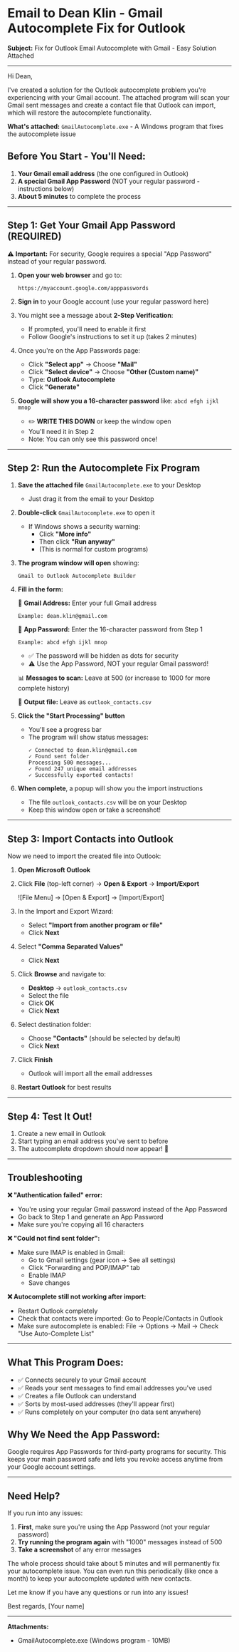# Email to Dean Klin - Gmail Autocomplete Fix for Outlook

**Subject:** Fix for Outlook Email Autocomplete with Gmail - Easy Solution Attached

---

Hi Dean,

I've created a solution for the Outlook autocomplete problem you're experiencing with your Gmail account. The attached program will scan your Gmail sent messages and create a contact file that Outlook can import, which will restore the autocomplete functionality.

**What's attached:** `GmailAutocomplete.exe` - A Windows program that fixes the autocomplete issue

## Before You Start - You'll Need:

1. **Your Gmail email address** (the one configured in Outlook)
2. **A special Gmail App Password** (NOT your regular password - instructions below)
3. **About 5 minutes** to complete the process

---

## Step 1: Get Your Gmail App Password (REQUIRED)

⚠️ **Important:** For security, Google requires a special "App Password" instead of your regular password.

1. **Open your web browser** and go to:
   ```
   https://myaccount.google.com/apppasswords
   ```

2. **Sign in** to your Google account (use your regular password here)

3. You might see a message about **2-Step Verification**:
   - If prompted, you'll need to enable it first
   - Follow Google's instructions to set it up (takes 2 minutes)

4. Once you're on the App Passwords page:
   - Click **"Select app"** → Choose **"Mail"**
   - Click **"Select device"** → Choose **"Other (Custom name)"**
   - Type: **Outlook Autocomplete**
   - Click **"Generate"**

5. **Google will show you a 16-character password** like: `abcd efgh ijkl mnop`
   - ✏️ **WRITE THIS DOWN** or keep the window open
   - You'll need it in Step 2
   - Note: You can only see this password once!

---

## Step 2: Run the Autocomplete Fix Program

1. **Save the attached file** `GmailAutocomplete.exe` to your Desktop
   - Just drag it from the email to your Desktop

2. **Double-click** `GmailAutocomplete.exe` to open it
   - If Windows shows a security warning:
     - Click **"More info"**
     - Then click **"Run anyway"**
     - (This is normal for custom programs)

3. **The program window will open** showing:
   ```
   Gmail to Outlook Autocomplete Builder
   ```

4. **Fill in the form:**
   
   📧 **Gmail Address:** Enter your full Gmail address
   ```
   Example: dean.klin@gmail.com
   ```
   
   🔐 **App Password:** Enter the 16-character password from Step 1
   ```
   Example: abcd efgh ijkl mnop
   ```
   - ✅ The password will be hidden as dots for security
   - ⚠️ Use the App Password, NOT your regular Gmail password!
   
   📊 **Messages to scan:** Leave at 500 (or increase to 1000 for more complete history)
   
   💾 **Output file:** Leave as `outlook_contacts.csv`

5. **Click the "Start Processing" button**
   - You'll see a progress bar
   - The program will show status messages:
     ```
     ✓ Connected to dean.klin@gmail.com
     ✓ Found sent folder
     Processing 500 messages...
     ✓ Found 247 unique email addresses
     ✓ Successfully exported contacts!
     ```

6. **When complete**, a popup will show you the import instructions
   - The file `outlook_contacts.csv` will be on your Desktop
   - Keep this window open or take a screenshot!

---

## Step 3: Import Contacts into Outlook

Now we need to import the created file into Outlook:

1. **Open Microsoft Outlook**

2. Click **File** (top-left corner) → **Open & Export** → **Import/Export**
   
   ![File Menu] → [Open & Export] → [Import/Export]

3. In the Import and Export Wizard:
   - Select **"Import from another program or file"**
   - Click **Next**

4. Select **"Comma Separated Values"**
   - Click **Next**

5. Click **Browse** and navigate to:
   - **Desktop** → `outlook_contacts.csv`
   - Select the file
   - Click **OK**
   - Click **Next**

6. Select destination folder:
   - Choose **"Contacts"** (should be selected by default)
   - Click **Next**

7. Click **Finish**
   - Outlook will import all the email addresses

8. **Restart Outlook** for best results

---

## Step 4: Test It Out!

1. Create a new email in Outlook
2. Start typing an email address you've sent to before
3. The autocomplete dropdown should now appear! 🎉

---

## Troubleshooting

**❌ "Authentication failed" error:**
- You're using your regular Gmail password instead of the App Password
- Go back to Step 1 and generate an App Password
- Make sure you're copying all 16 characters

**❌ "Could not find sent folder":**
- Make sure IMAP is enabled in Gmail:
  - Go to Gmail settings (gear icon → See all settings)
  - Click "Forwarding and POP/IMAP" tab
  - Enable IMAP
  - Save changes

**❌ Autocomplete still not working after import:**
- Restart Outlook completely
- Check that contacts were imported: Go to People/Contacts in Outlook
- Make sure autocomplete is enabled: File → Options → Mail → Check "Use Auto-Complete List"

---

## What This Program Does:

- ✅ Connects securely to your Gmail account
- ✅ Reads your sent messages to find email addresses you've used
- ✅ Creates a file Outlook can understand
- ✅ Sorts by most-used addresses (they'll appear first)
- ✅ Runs completely on your computer (no data sent anywhere)

## Why We Need the App Password:

Google requires App Passwords for third-party programs for security. This keeps your main password safe and lets you revoke access anytime from your Google account settings.

---

## Need Help?

If you run into any issues:

1. **First**, make sure you're using the App Password (not your regular password)
2. **Try running the program again** with "1000" messages instead of 500
3. **Take a screenshot** of any error messages

The whole process should take about 5 minutes and will permanently fix your autocomplete issue. You can even run this periodically (like once a month) to keep your autocomplete updated with new contacts.

Let me know if you have any questions or run into any issues!

Best regards,
[Your name]

---

**Attachments:**
- GmailAutocomplete.exe (Windows program - 10MB)